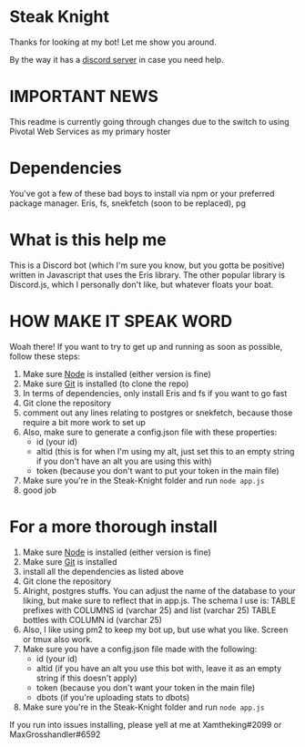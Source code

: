 # Steak Knight

Thanks for looking at my bot! Let me show you around.

By the way it has a [discord server](https://discord.gg/4xbwxe6) in case you need help.

# IMPORTANT NEWS

This readme is currently going through changes due to the switch to using Pivotal Web Services as my primary hoster

# Dependencies

You've got a few of these bad boys to install via npm or your preferred package manager.
Eris, fs, snekfetch (soon to be replaced), pg

# What is this help me

This is a Discord bot (which I'm sure you know, but you gotta be positive) written in Javascript that uses the Eris library.
The other popular library is Discord.js, which I personally don't like, but whatever floats your boat.

# HOW MAKE IT SPEAK WORD

Woah there! If you want to try to get up and running as soon as possible, follow these steps:

1.  Make sure [Node](https://nodejs.org/en/) is installed (either version is fine)
2.  Make sure [Git](https://git-scm.com/book/en/v2/Getting-Started-Installing-Git) is installed (to clone the repo)
3.  In terms of dependencies, only install Eris and fs if you want to go fast
4.  Git clone the repository
5.  comment out any lines relating to postgres or snekfetch, because those require a bit more work to set up
6.  Also, make sure to generate a config.json file with these properties:
    - id (your id)
    - altid (this is for when I'm using my alt, just set this to an empty string if you don't have an alt you are using this with)
    - token (because you don't want to put your token in the main file)
7.  Make sure you're in the Steak-Knight folder and run `node app.js`
8.  good job

# For a more thorough install

1.  Make sure [Node](https://nodejs.org/en/) is installed (either version is fine)
2.  Make sure [Git](https://git-scm.com/book/en/v2/Getting-Started-Installing-Git) is installed
3.  install all the dependencies as listed above
4.  Git clone the repository
5.  Alright, postgres stuffs. You can adjust the name of the database to your liking, but make sure to reflect that in app.js. The schema I use is:
    TABLE prefixes with COLUMNS id (varchar 25) and list (varchar 25)
    TABLE bottles with COLUMN id (varchar 25)
6.  Also, I like using pm2 to keep my bot up, but use what you like. Screen or tmux also work.
7.  Make sure you have a config.json file made with the following:
    - id (your id)
    - altid (if you have an alt you use this bot with, leave it as an empty string if this doesn't apply)
    - token (because you don't want your token in the main file)
    - dbots (if you're uploading stats to dbots)
8.  Make sure you're in the Steak-Knight folder and run `node app.js`

If you run into issues installing, please yell at me at Xamtheking#2099 or MaxGrosshandler#6592
